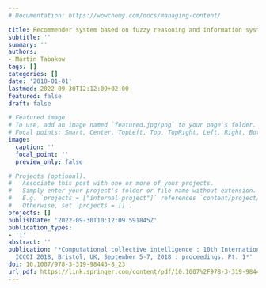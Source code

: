 ```yaml
---
# Documentation: https://wowchemy.com/docs/managing-content/

title: Recommender system based on fuzzy reasoning and information systems
subtitle: ''
summary: ''
authors:
- Martin Tabakow
tags: []
categories: []
date: '2018-01-01'
lastmod: 2022-09-30T12:12:09+02:00
featured: false
draft: false

# Featured image
# To use, add an image named `featured.jpg/png` to your page's folder.
# Focal points: Smart, Center, TopLeft, Top, TopRight, Left, Right, BottomLeft, Bottom, BottomRight.
image:
  caption: ''
  focal_point: ''
  preview_only: false

# Projects (optional).
#   Associate this post with one or more of your projects.
#   Simply enter your project's folder or file name without extension.
#   E.g. `projects = ["internal-project"]` references `content/project/deep-learning/index.md`.
#   Otherwise, set `projects = []`.
projects: []
publishDate: '2022-09-30T10:12:09.591845Z'
publication_types:
- '1'
abstract: ''
publication: '*Computational collective intelligence : 10th International Conference,
  ICCCI 2018, Bristol, UK, September 5-7, 2018 : proceedings. Pt. 1*'
doi: 10.1007/978-3-319-98443-8_23
url_pdf: https://link.springer.com/content/pdf/10.1007%2F978-3-319-98443-8_23.pdf
---
```

